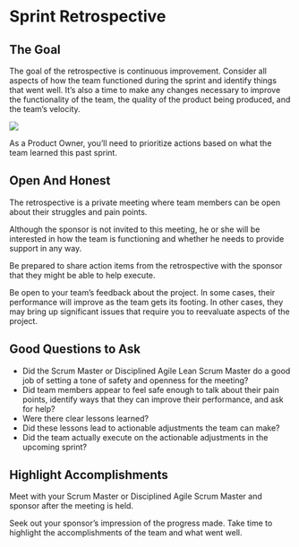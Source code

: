 
# Sprint Retrospective



## The Goal

The goal of the retrospective is continuous improvement. Consider all aspects of how the team functioned during the sprint and identify things that went well. It’s also a time to make any changes necessary to improve the functionality of the team, the quality of the product being produced, and the team’s velocity.

![](../../Images/sprintretrospectivephoto.png)  

As a Product Owner, you’ll need to prioritize actions based on what the team learned this past sprint.

## Open And Honest

The retrospective is a private meeting where team members can be open about their struggles and pain points.

Although the sponsor is not invited to this meeting, he or she will be interested in how the team is functioning and whether he needs to provide support in any way.

Be prepared to share action items from the retrospective with the sponsor that they might be able to help execute.

Be open to your team’s feedback about the project. In some cases, their performance will improve as the team gets its footing. In other cases, they may bring up significant issues that require you to reevaluate aspects of the project.


## Good Questions to Ask

* Did the Scrum Master or Disciplined Agile Lean Scrum Master do a good job of setting a tone of safety and openness for the meeting?
* Did team members appear to feel safe enough to talk about their pain points, identify ways that they can improve their performance, and ask for help?
* Were there clear lessons learned?
* Did these lessons lead to actionable adjustments the team can make?
* Did the team actually execute on the actionable adjustments in the upcoming sprint?


## Highlight Accomplishments

Meet with your Scrum Master or Disciplined Agile Scrum Master and sponsor after the meeting is held.

Seek out your sponsor’s impression of the progress made. Take time to highlight the accomplishments of the team and what went well.
